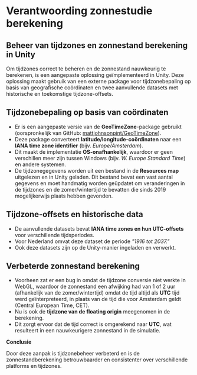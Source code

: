 # Verantwoording zonnestudie berekening



## **Beheer van tijdzones en zonnestand berekening in Unity** 

Om tijdzones correct te beheren en de zonnestand nauwkeurig te berekenen, is een aangepaste oplossing geïmplementeerd in Unity. Deze oplossing maakt gebruik van een externe package voor tijdzonebepaling op basis van geografische coördinaten en twee aanvullende datasets met historische en toekomstige tijdzone-offsets.

## Tijdzonebepaling op basis van coördinaten

- Er is een aangepaste versie van de **GeoTimeZone**-package gebruikt (oorspronkelijk van GitHub: [mattjohnsonpint/GeoTimeZone](https://github.com/mattjohnsonpint/GeoTimeZone)).
- Deze package converteert **latitude/longitude-coördinaten** naar een **IANA time zone identifier** (bijv. *Europe/Amsterdam*).
- Dit maakt de implementatie **OS-onafhankelijk**, waardoor er geen verschillen meer zijn tussen Windows (bijv. *W. Europe Standard Time*) en andere systemen.
- De tijdzonegegevens worden uit een bestand in de **Resources map** uitgelezen en in Unity geladen. Dit bestand bevat een vast aantal gegevens en moet handmatig worden geüpdatet om veranderingen in de tijdzones en de zomer/wintertijd te bevatten die sinds 2019 mogelijkerwijs plaats hebben gevonden.

## Tijdzone-offsets en historische data

- De aanvullende datasets bevat **IANA time zones en hun UTC-offsets** voor verschillende tijdsperiodes.
- Voor Nederland omvat deze dataset de periode *"1916 tot 2037."*
- Ook deze datasets zijn op de Unity-manier ingeladen en verwerkt.

## Verbeterde zonnestand berekening

- Voorheen zat er een bug in omdat de tijdzone conversie niet werkte in WebGL, waardoor de zonnestand een afwijking had van 1 of 2 uur (afhankelijk van de zomer/wintertijd) omdat de tijd altijd als **UTC** tijd werd geïnterpreteerd, in plaats van de tijd die voor Amsterdam geldt (Central European Time, CET).
- Nu is ook de **tijdzone van de floating origin** meegenomen in de berekening.
- Dit zorgt ervoor dat de tijd correct is omgerekend naar **UTC**, wat resulteert in een nauwkeurigere zonnestand in de simulatie.

**Conclusie**

Door deze aanpak is tijdzonebeheer verbeterd en is de zonnestandberekening betrouwbaarder en consistenter over verschillende platforms en tijdzones.

